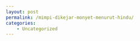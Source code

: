 ```yaml
---
layout: post
permalink: /mimpi-dikejar-monyet-menurut-hindu/
categories:
    - Uncategorized
---
```


